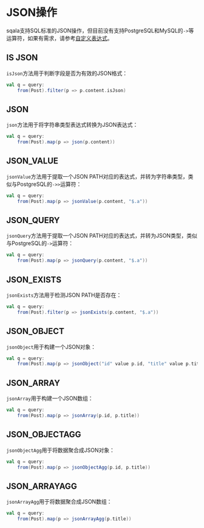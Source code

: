 # JSON操作

sqala支持SQL标准的JSON操作，但目前没有支持PostgreSQL和MySQL的`->`等运算符，如果有需求，请参考[自定义表达式](./expr-custom.md)。

## IS JSON

`isJson`方法用于判断字段是否为有效的JSON格式：

```scala
val q = query:
    from(Post).filter(p => p.content.isJson)
```

## JSON

`json`方法用于将字符串类型表达式转换为JSON表达式：

```scala
val q = query:
    from(Post).map(p => json(p.content))
```

## JSON_VALUE

`jsonValue`方法用于提取一个JSON PATH对应的表达式，并转为字符串类型，类似与PostgreSQL的`->>`运算符：

```scala
val q = query:
    from(Post).map(p => jsonValue(p.content, "$.a"))
```

## JSON_QUERY

`jsonQuery`方法用于提取一个JSON PATH对应的表达式，并转为JSON类型，类似与PostgreSQL的`->`运算符：

```scala
val q = query:
    from(Post).map(p => jsonQuery(p.content, "$.a"))
```

## JSON_EXISTS

`jsonExists`方法用于检测JSON PATH是否存在：

```scala
val q = query:
    from(Post).filter(p => jsonExists(p.content, "$.a"))
```

## JSON_OBJECT

`jsonObject`用于构建一个JSON对象：

```scala
val q = query:
    from(Post).map(p => jsonObject("id" value p.id, "title" value p.title))
```

## JSON_ARRAY

`jsonArray`用于构建一个JSON数组：

```scala
val q = query:
    from(Post).map(p => jsonArray(p.id, p.title))
```

## JSON_OBJECTAGG

`jsonObjectAgg`用于将数据聚合成JSON对象：

```scala
val q = query:
    from(Post).map(p => jsonObjectAgg(p.id, p.title))
```

## JSON_ARRAYAGG

`jsonArrayAgg`用于将数据聚合成JSON数组：

```scala
val q = query:
    from(Post).map(p => jsonArrayAgg(p.title))
```